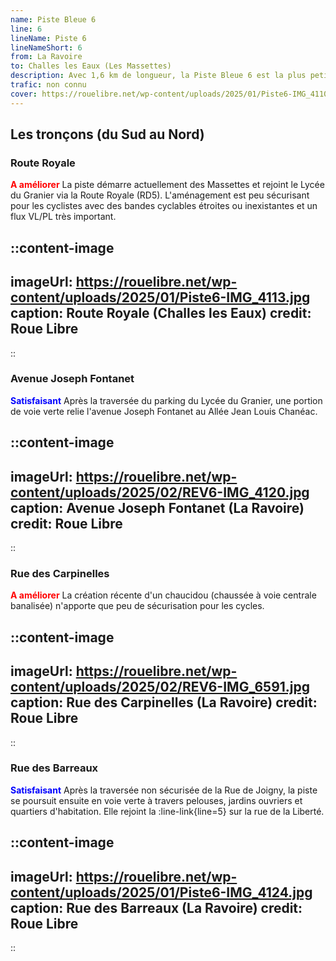 ```yaml
---
name: Piste Bleue 6
line: 6
lineName: Piste 6
lineNameShort: 6
from: La Ravoire
to: Challes les Eaux (Les Massettes)
description: Avec 1,6 km de longueur, la Piste Bleue 6 est la plus petite ligne du réseau des Pistes Bleues. Elle permet depuis la :line-link{line=5} de rejoindre le Lycée du Granier et le carrefour d'entrée de la zone Médipôle de Savoie.
trafic: non connu
cover: https://rouelibre.net/wp-content/uploads/2025/01/Piste6-IMG_4110.jpg
---
```


## Les tronçons (du Sud au Nord)

### Route Royale
<span style="color:red;font-weight:bold">A améliorer</span> La piste démarre actuellement des Massettes et rejoint le Lycée du Granier via la Route Royale (RD5). L'aménagement est peu sécurisant pour les cyclistes avec des bandes cyclables étroites ou inexistantes et un flux VL/PL très important.

::content-image
---
imageUrl: https://rouelibre.net/wp-content/uploads/2025/01/Piste6-IMG_4113.jpg
caption: Route Royale (Challes les Eaux)
credit: Roue Libre
---
::

### Avenue Joseph Fontanet
<span style="color:blue;font-weight:bold">Satisfaisant</span> Après la traversée du parking du Lycée du Granier, une portion de voie verte relie l'avenue Joseph Fontanet au Allée Jean Louis Chanéac.

::content-image
---
imageUrl: https://rouelibre.net/wp-content/uploads/2025/02/REV6-IMG_4120.jpg
caption: Avenue Joseph Fontanet (La Ravoire)
credit: Roue Libre
---
::

### Rue des Carpinelles
<span style="color:red;font-weight:bold">A améliorer</span> La création récente d'un chaucidou (chaussée à voie centrale banalisée) n'apporte que peu de sécurisation pour les cycles.

::content-image
---
imageUrl: https://rouelibre.net/wp-content/uploads/2025/02/REV6-IMG_6591.jpg
caption: Rue des Carpinelles (La Ravoire)
credit: Roue Libre
---
::

### Rue des Barreaux
<span style="color:blue;font-weight:bold">Satisfaisant</span> Après la traversée non sécurisée de la Rue de Joigny, la piste se poursuit ensuite en voie verte à travers pelouses, jardins ouvriers et quartiers d'habitation. Elle rejoint la :line-link{line=5} sur la rue de la Liberté.

::content-image
---
imageUrl: https://rouelibre.net/wp-content/uploads/2025/01/Piste6-IMG_4124.jpg
caption: Rue des Barreaux (La Ravoire)
credit: Roue Libre
---
::
